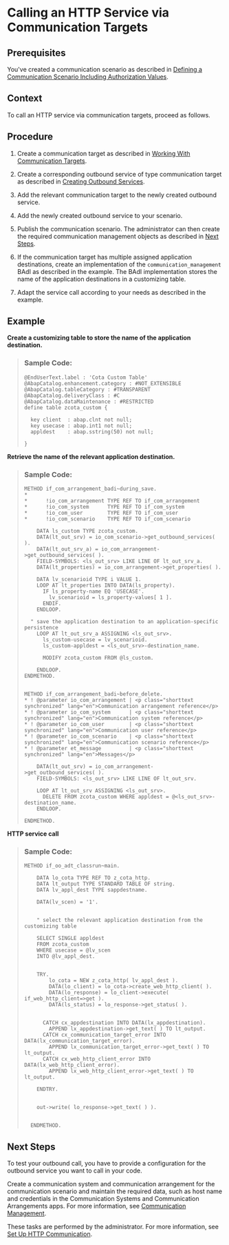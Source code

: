 <!-- loioe03a11db11554cb0a81d2f60b5095686 -->

# Calling an HTTP Service via Communication Targets



<a name="loioe03a11db11554cb0a81d2f60b5095686__prereq_jxc_c3y_pbc"/>

## Prerequisites

You've created a communication scenario as described in [Defining a Communication Scenario Including Authorization Values](defining-a-communication-scenario-including-authorization-values-bba0fd2.md).



## Context

To call an HTTP service via communication targets, proceed as follows.



## Procedure

1.  Create a communication target as described in [Working With Communication Targets](https://help.sap.com/docs/abap-cloud/abap-development-tools-user-guide/working-with-communication-targets?locale=en-US).

2.  Create a corresponding outbound service of type communication target as described in [Creating Outbound Services](https://help.sap.com/docs/abap-cloud/abap-development-tools-user-guide/creating-outbound-services).

3.  Add the relevant communication target to the newly created outbound service.

4.  Add the newly created outbound service to your scenario.

5.  Publish the communication scenario. The administrator can then create the required communication management objects as described in [Next Steps](calling-an-http-service-via-communication-targets-e03a11d.md#loioe03a11db11554cb0a81d2f60b5095686__postreq_vcb_cjy_pbc).

6.  If the communication target has multiple assigned application destinations, create an implementation of the `communication_management` BAdI as described in the example. The BAdI implementation stores the name of the application destinations in a customizing table.

7.  Adapt the service call according to your needs as described in the example.




## Example

**Create a customizing table to store the name of the application destination.**

> ### Sample Code:  
> ```abap
> @EndUserText.label : 'Cota Custom Table'
> @AbapCatalog.enhancement.category : #NOT_EXTENSIBLE
> @AbapCatalog.tableCategory : #TRANSPARENT
> @AbapCatalog.deliveryClass : #C
> @AbapCatalog.dataMaintenance : #RESTRICTED
> define table zcota_custom {
> 
>   key client  : abap.clnt not null;
>   key usecase : abap.int1 not null;
>   appldest    : abap.sstring(50) not null;
> 
> }
> ```

**Retrieve the name of the relevant application destination.**

> ### Sample Code:  
> ```abap
> METHOD if_com_arrangement_badi~during_save.
> *
> *      !io_com_arrangement TYPE REF TO if_com_arrangement
> *      !io_com_system      TYPE REF TO if_com_system
> *      !io_com_user        TYPE REF TO if_com_user
> *      !io_com_scenario    TYPE REF TO if_com_scenario
> 
>     DATA ls_custom TYPE zcota_custom.
>     DATA(lt_out_srv) = io_com_scenario->get_outbound_services( ).
>     DATA(lt_out_srv_a) = io_com_arrangement->get_outbound_services( ).
>     FIELD-SYMBOLS: <ls_out_srv> LIKE LINE OF lt_out_srv_a.
>     DATA(lt_properties) = io_com_arrangement->get_properties( ).
> 
>     DATA lv_scenarioid TYPE i VALUE 1.
>     LOOP AT lt_properties INTO DATA(ls_property).
>       IF ls_property-name EQ 'USECASE'.
>         lv_scenarioid = ls_property-values[ 1 ].
>       ENDIF.
>     ENDLOOP.
> 
>   " save the application destination to an application-specific persistence
>     LOOP AT lt_out_srv_a ASSIGNING <ls_out_srv>.
>       ls_custom-usecase = lv_scenarioid.
>       ls_custom-appldest = <ls_out_srv>-destination_name.
> 
>       MODIFY zcota_custom FROM @ls_custom.
> 
>     ENDLOOP.
> ENDMETHOD.
> 
> 
> METHOD if_com_arrangement_badi~before_delete.
> *	! @parameter io_com_arrangement | <p class="shorttext synchronized" lang="en">Communication arrangement reference</p>
> *	! @parameter io_com_system      | <p class="shorttext synchronized" lang="en">Communication system reference</p>
> *	! @parameter io_com_user        | <p class="shorttext synchronized" lang="en">Communication user reference</p>
> *	! @parameter io_com_scenario    | <p class="shorttext synchronized" lang="en">Communication scenario reference</p>
> *	! @parameter et_message         | <p class="shorttext synchronized" lang="en">Messages</p>  
>   
>     DATA(lt_out_srv) = io_com_arrangement->get_outbound_services( ).
>     FIELD-SYMBOLS: <ls_out_srv> LIKE LINE OF lt_out_srv.
>     
>     LOOP AT lt_out_srv ASSIGNING <ls_out_srv>.
>       DELETE FROM zcota_custom WHERE appldest = @<ls_out_srv>-destination_name.
>     ENDLOOP.
>   
> ENDMETHOD.
> ```

**HTTP service call**

> ### Sample Code:  
> ```abap
> METHOD if_oo_adt_classrun~main.
> 
>     DATA lo_cota TYPE REF TO z_cota_http.
>     DATA lt_output TYPE STANDARD TABLE OF string.
>     DATA lv_appl_dest TYPE sappdestname.
> 
>     DATA(lv_scen) = '1'.
> 
> 
>     " select the relevant application destination from the customizing table
>     
>     SELECT SINGLE appldest
>     FROM zcota_custom
>     WHERE usecase = @lv_scen
>     INTO @lv_appl_dest.
> 
> 
>     TRY.
>         lo_cota = NEW z_cota_http( lv_appl_dest ).
>         DATA(lo_client) = lo_cota->create_web_http_client( ).
>         DATA(lo_response) = lo_client->execute( if_web_http_client=>get ).
>         DATA(ls_status) = lo_response->get_status( ).
> 
> 
>       CATCH cx_appdestination INTO DATA(lx_appdestination).
>         APPEND lx_appdestination->get_text( ) TO lt_output.
>       CATCH cx_communication_target_error INTO DATA(lx_communication_target_error).
>         APPEND lx_communication_target_error->get_text( ) TO lt_output.
>       CATCH cx_web_http_client_error INTO DATA(lx_web_http_client_error).
>         APPEND lx_web_http_client_error->get_text( ) TO lt_output.
> 
>     ENDTRY.
> 
> 
>     out->write( lo_response->get_text( ) ).
> 
> 
>   ENDMETHOD.
> ```



<a name="loioe03a11db11554cb0a81d2f60b5095686__postreq_vcb_cjy_pbc"/>

## Next Steps

To test your outbound call, you have to provide a configuration for the outbound service you want to call in your code.

Create a communication system and communication arrangement for the communication scenario and maintain the required data, such as host name and credentials in the Communication Systems and Communication Arrangements apps. For more information, see [Communication Management](communication-management-5b8ff39.md#loio5b8ff39ddb6741a29ddfcf587939e8f4).

These tasks are performed by the administrator. For more information, see [Set Up HTTP Communication](set-up-http-communication-3884bc3.md).

